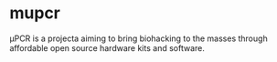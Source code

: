 # mupcr
µPCR is a projecta aiming to bring biohacking to the masses through affordable open source hardware kits and software.
